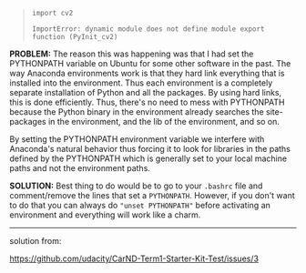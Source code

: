 > ```
> import cv2
> 
> ImportError: dynamic module does not define module export function (PyInit_cv2)
> ```



**PROBLEM:** The reason this was happening was that I had set the PYTHONPATH variable on Ubuntu for some other software in the past. The way Anaconda environments work is that they hard link everything that is installed into the environment. Thus each environment is a completely separate installation of Python and all the packages. By using hard links, this is done efficiently. Thus, there's no need to mess with PYTHONPATH because the Python binary in the environment already searches the site-packages in the environment, and the lib of the environment, and so on.

By setting the PYTHONPATH environment variable we interfere with Anaconda's natural behavior thus forcing it to look for libraries in the paths defined by the PYTHONPATH which is generally set to your local machine paths and not the environment paths.

**SOLUTION:** Best thing to do would be to go to your `.bashrc` file and comment/remove the lines that set a `PYTHONPATH`. However, if you don't want to do that you can always do `"unset PYTHONPATH"` before activating an environment and everything will work like a charm.

---

 solution from:

https://github.com/udacity/CarND-Term1-Starter-Kit-Test/issues/3